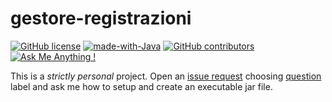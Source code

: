 # gestore-registrazioni
[![GitHub license](https://img.shields.io/github/license/peppelongo96/gestore-registrazioni.svg)](https://github.com/peppelongo96/gestore-registrazioni/blob/master/LICENSE) [![made-with-Java](https://img.shields.io/badge/Made%20with-Java-1f425f.svg)](https://www.oracle.com/it/java/technologies/javase-downloads.html) [![GitHub contributors](https://img.shields.io/github/contributors/peppelongo96/gestore-registrazioni.svg)](https://GitHub.com/peppelongo96/gestore-registrazioni/graphs/contributors/) [![Ask Me Anything !](https://img.shields.io/badge/Ask%20me-anything-1abc9c.svg)](https://peppelongo96.github.io)

This is a *strictly personal* project. Open an [issue request](https://github.com/peppelongo96/gestore-registrazioni/issues/new/choose) choosing [question](https://github.com/peppelongo96/gestore-registrazioni/labels/question) label and ask me how to setup and create an executable jar file.
